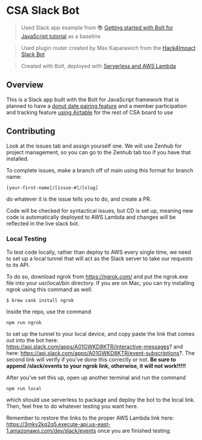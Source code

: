 # CSA Slack Bot
> Used Slack app example from 📚 [Getting started with Bolt for JavaScript tutorial][1] as a baseline

> Used plugin router created by Max Kaparawich from the [Hack4Impact Slack Bot][2]

> Created with Bolt, deployed with [Serverless and AWS Lambda][3]

## Overview

This is a Slack app built with the Bolt for JavaScript framework that is planned to have a [donut date pairing feature][4] 
and a member participation and tracking feature [using Airtable][5] for the rest of CSA board to use

## Contributing

Look at the issues tab and assign yourself one. We will use Zenhub for project management, so you can go to the Zenhub tab too if you have that installed.

To complete issues, make a branch off of main using this format for branch name:
```
[your-first-name]/[issue-#]/[slug]
```
do whatever it is the issue tells you to do, and create a PR.

Code will be checked for syntactical issues, but CD is set up, meaning new code is automatically deployed to AWS Lambda and changes will be reflected in the live slack bot.

### Local Testing

To test code locally, rather than deploy to AWS every single time, we need to set up a local tunnel that will act as the Slack server to take our requests to its API.

To do so, download ngrok from https://ngrok.com/ and put the ngrok.exe file into your usr/local/bin directory. 
If you are on Mac, you can try installing ngrok using this command as well:
```
$ brew cask install ngrok
```
Inside the repo, use the command
```
npm run ngrok
```
to set up the tunnel to your local device, and copy paste the link that comes out into the bot here: https://api.slack.com/apps/A01GWKD8KTR/interactive-messages?
and here: https://api.slack.com/apps/A01GWKD8KTR/event-subscriptions?. The second link will verify if you've done this correctly or not. **Be sure to append /slack/events to your ngrok link, otherwise, it will not work!!!!!**

After you've set this up, open up another terminal and run the command 
```
npm run local
```
which should use serverless to package and deploy the bot to the local link. Then, feel free to do whatever testing you want here.

Remember to restore the links to the proper AWS Lambda link here: https://3mkv2kq2q5.execute-api.us-east-1.amazonaws.com/dev/slack/events once you are finished testing.

[1]: https://github.com/slackapi/bolt-js-getting-started-app
[2]: https://github.com/hack4impact/slack-bot
[3]: https://slack.dev/bolt-js/deployments/aws-lambda
[4]: https://www.donut.com/
[5]: https://dev.to/hacubu/how-to-use-airtable-as-a-production-database-analyzing-airtable-performance-41e9
